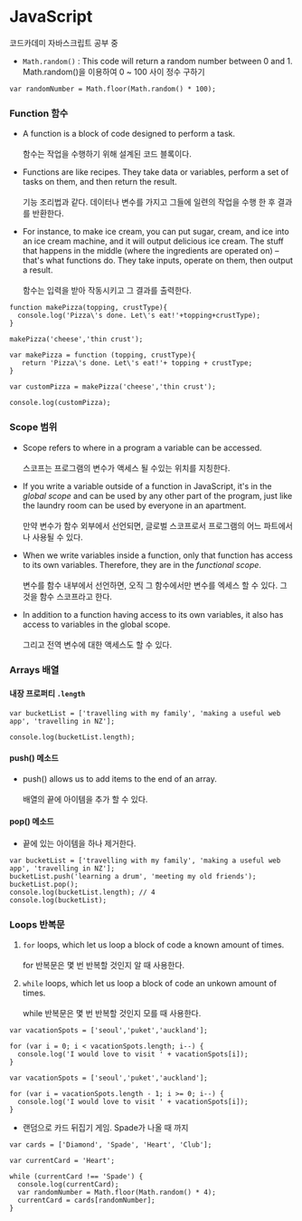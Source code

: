 # JavaScript
코드카데미 자바스크립트 공부 중 

- `Math.random()` : This code will return a random number between 0 and 1.<br>
Math.random()을 이용하여 0 ~ 100 사이 정수 구하기 

```
var randomNumber = Math.floor(Math.random() * 100);
```
### Function 함수

- A function is a block of code designed to perform a task.<br><br>
함수는 작업을 수행하기 위해 설계된 코드 블록이다.

- Functions are like recipes. They take data or variables, perform a set of tasks on them, and then return the result.<br><br>
기능 조리법과 같다. 데이터나 변수를 가지고 그들에 일련의 작업을 수행 한 후 결과를 반환한다.

- For instance, to make ice cream, you can put sugar, cream, and ice into an ice cream machine, and it will output delicious ice cream. The stuff that happens in the middle (where the ingredients are operated on) – that's what functions do. They take inputs, operate on them, then output a result.<br><br>
함수는 입력을 받아 작동시키고 그 결과를 출력한다.

```
function makePizza(topping, crustType){
  console.log('Pizza\'s done. Let\'s eat!'+topping+crustType);
}

makePizza('cheese','thin crust');
```

```
var makePizza = function (topping, crustType){
   return 'Pizza\'s done. Let\'s eat!'+ topping + crustType;
}

var customPizza = makePizza('cheese','thin crust');

console.log(customPizza);
```

### Scope 범위

- Scope refers to where in a program a variable can be accessed.<br><br>
스코프는 프로그램의 변수가 액세스 될 수있는 위치를 지칭한다. 

- If you write a variable outside of a function in JavaScript, it's in the *global scope* and can be used by any other part of the program, just like the laundry room can be used by everyone in an apartment.<br><br>
만약 변수가 함수 외부에서 선언되면, 글로벌 스코프로서 프로그램의 어느 파트에서나 사용될 수 있다. 

- When we write variables inside a function, only that function has access to its own variables. Therefore, they are in the *functional scope*.<br><br>
변수를 함수 내부에서 선언하면, 오직 그 함수에서만 변수를 엑세스 할 수 있다. 그것을 함수 스코프라고 한다. 

- In addition to a function having access to its own variables, it also has access to variables in the global scope.<br><br>
그리고 전역 변수에 대한 액세스도 할 수 있다.

### Arrays 배열 

#### 내장 프로퍼티 `.length`

```
var bucketList = ['travelling with my family', 'making a useful web app', 'travelling in NZ'];

console.log(bucketList.length);
```

#### push() 메소드 

- push() allows us to add items to the end of an array. <br><br>
배열의 끝에 아이템을 추가 할 수 있다. 

#### pop() 메소드 

- 끝에 있는 아이템을 하나 제거한다. 

```
var bucketList = ['travelling with my family', 'making a useful web app', 'travelling in NZ'];
bucketList.push('learning a drum', 'meeting my old friends');
bucketList.pop();
console.log(bucketList.length); // 4
console.log(bucketList);
```

### Loops 반복문 

1. `for` loops, which let us loop a block of code a known amount of times.<br><br>
for 반복문은 몇 번 반복할 것인지 알 때 사용한다. 

1. `while` loops, which let us loop a block of code an unkown amount of times.<br><br>
while 반복문은 몇 번 반복할 것인지 모를 때 사용한다. 

```
var vacationSpots = ['seoul','puket','auckland'];

for (var i = 0; i < vacationSpots.length; i--) {
  console.log('I would love to visit ' + vacationSpots[i]);
}
```

```
var vacationSpots = ['seoul','puket','auckland'];

for (var i = vacationSpots.length - 1; i >= 0; i--) {
  console.log('I would love to visit ' + vacationSpots[i]);
}
```

- 랜덤으로 카드 뒤집기 게임. Spade가 나올 때 까지 

```
var cards = ['Diamond', 'Spade', 'Heart', 'Club'];

var currentCard = 'Heart';

while (currentCard !== 'Spade') {
  console.log(currentCard);
  var randomNumber = Math.floor(Math.random() * 4);
  currentCard = cards[randomNumber];
}
```

